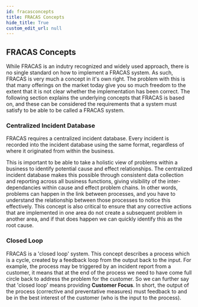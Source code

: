 ```yaml
---
id: fracasconcepts
title: FRACAS Concepts
hide_title: True
custom_edit_url: null
---
```


## FRACAS Concepts

While FRACAS is an indutry recognized and widely used approach, there is no single standard on how to implement a FRACAS system. As such, FRACAS is very much a concept in it's own right. The problem with this is that many offerings on the market today give you so much freedom to the extent that it is not clear whether the implementation has been correct. The following section explains the underlying concepts that FRACAS is based on, and these can be considered the requirements that a system must satisfy to be able to be called a FRACAS system.

### Centralized Incident Database

FRACAS requires a centralized incident database. Every incident is recorded into the incident database using the same format, regardless of where it originated from within the business.

This is important to be able to take a holistic view of problems within a business to identify potential cause and effect relationships. The centralized incident database makes this possible through consistent data collection and reporting across all business functions, giving visibility of the inter-dependancies within cause and effect problem chains. In other words, problems can happen in the link between processes, and you have to understand the relationship between those processes to notice this effectively. This concept is also critical to ensure that any corrective actions that are implemented in one area do not create a subsequent problem in another area, and if that does happen we can quickly identify this as the root cause. 

### Closed Loop

FRACAS is a 'closed loop' system. This concept describes a process which is a cycle, created by a feedback loop from the output back to the input. For example, the process may be triggered by an incident report from a customer, it means that at the end of the process we need to have come full circle back to address the problem for the customer. So we can further say that 'closed loop' means providing **Customer Focus**. In short, the output of the process (corrective and preventative measures) must feedback to and be in the best interest of the customer (who is the input to the process).



